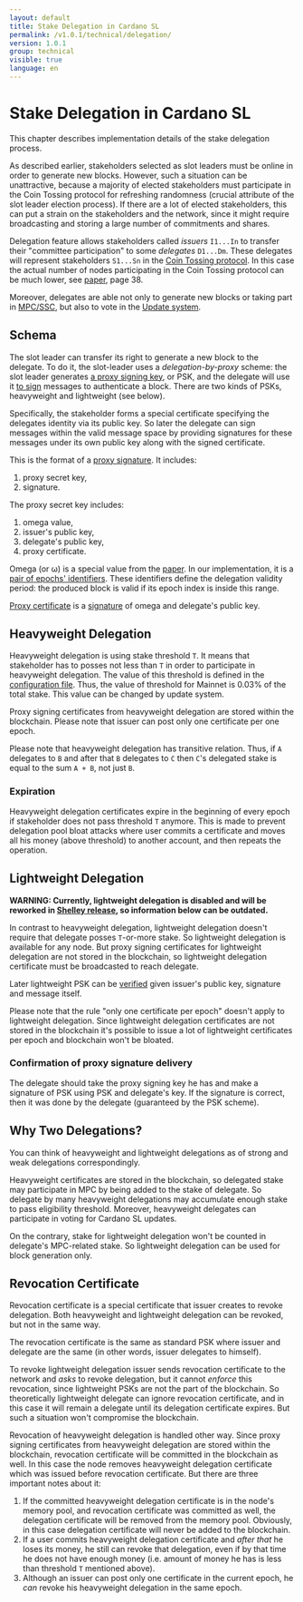 ```yaml
---
layout: default
title: Stake Delegation in Cardano SL
permalink: /v1.0.1/technical/delegation/
version: 1.0.1
group: technical
visible: true
language: en
---
```

<!-- Reviewed at c23493d7a33a82d559d5bd9d289486795cf6592f -->

# Stake Delegation in Cardano SL

This chapter describes implementation details of the stake delegation process.

As described earlier, stakeholders selected as slot leaders must be online in
order to generate new blocks. However, such a situation can be unattractive,
because a majority of elected stakeholders must participate in the Coin Tossing
protocol for refreshing randomness (crucial attribute of the slot leader
election process). If there are a lot of elected stakeholders, this can put a
strain on the stakeholders and the network, since it might require broadcasting
and storing a large number of commitments and shares.

Delegation feature allows stakeholders called _issuers_ `I1...In` to transfer their
"committee participation" to some _delegates_ `D1...Dm`. These delegates will represent
stakeholders `S1...Sn` in the [Coin Tossing protocol](https://github.com/input-output-hk/cardano-sl/blob/4bd49d6b852e778c52c60a384a47681acec02d22/src/Pos/Ssc/GodTossing.hs). In this case the actual
number of nodes participating in the Coin Tossing protocol can be much lower,
see [paper](/glossary/#paper), page 38.

Moreover, delegates are able not only to generate new blocks or taking part in [MPC/SSC](/technical/leader-selection/#follow-the-satoshi), but also to vote in the [Update system](/cardano/update-mechanism/).

## Schema

The slot leader can transfer its right to generate a new block to the delegate. To do
it, the slot-leader uses a *delegation-by-proxy* scheme: the slot leader generates [a proxy
signing key](https://github.com/input-output-hk/cardano-sl/blob/4378a616654ff47faf828ef51ab2f455fa53d3a3/core/Pos/Crypto/SignTag.hs#L33), or PSK, and the delegate will use it [to
sign](https://github.com/input-output-hk/cardano-sl/blob/ed6db6c8a44489e2919cd0e01582f638f4ad9b72/src/Pos/Delegation/Listeners.hs#L65)
messages to authenticate a block. There are two kinds of PSKs, heavyweight and
lightweight (see below).

Specifically, the stakeholder forms a special certificate specifying the delegates
identity via its public key. So later the delegate can sign messages within the
valid message space by providing signatures for these messages under its own
public key along with the signed certificate.

This is the format of a [proxy
signature](https://github.com/input-output-hk/cardano-sl/blob/d01d392d49db8a25e17749173ec9bce057911191/core/Pos/Crypto/Signing.hs#L256).
It includes:

1.  proxy secret key,
2.  signature.

The proxy secret key includes:

1.  omega value,
2.  issuer's public key,
3.  delegate's public key,
4.  proxy certificate.

Omega (or ω) is a special value from the [paper](/glossary/#paper). In our
implementation, it is a [pair of epochs'
identifiers](https://github.com/input-output-hk/cardano-sl/blob/f374a970dadef0fe62cf69e8b9a6b8cc606b5c7d/core/Pos/Core/Types.hs#L235). These identifiers define the delegation validity period: the produced block is
valid if its epoch index is inside this range.

[Proxy certificate](https://github.com/input-output-hk/cardano-sl/blob/d01d392d49db8a25e17749173ec9bce057911191/core/Pos/Crypto/Signing.hs#L209)
is a [signature](https://github.com/input-output-hk/cardano-crypto/blob/84f8c358463bbf6bb09168aac5ad990faa9d310a/src/Cardano/Crypto/Wallet.hs#L74)
of omega and delegate's public key.

## Heavyweight Delegation

Heavyweight delegation is using stake threshold `T`. It means that stakeholder
has to posses not less than `T` in order to participate in heavyweight
delegation. The value of this threshold is defined in the [configuration file](https://github.com/input-output-hk/cardano-sl/blob/42f413b65eeacb59d0b439d04073edcc5adc2656/lib/configuration.yaml#L224). Thus, the value of threshold for Mainnet is 0.03% of
the total stake. This value can be changed by update system.

Proxy signing certificates from heavyweight delegation are stored within the blockchain.
Please note that issuer can post only one certificate per one epoch.

Please note that heavyweight delegation has transitive relation. Thus, if `A` delegates to `B`
and after that `B` delegates to `C` then `C`'s delegated stake is equal to the sum `A + B`, not
just `B`.

### Expiration

Heavyweight delegation certificates expire in the beginning of every epoch if
stakeholder does not pass threshold `T` anymore. This is made to prevent delegation
pool bloat attacks where user commits a certificate and moves all his money (above threshold)
to another account, and then repeats the operation.

## Lightweight Delegation

**WARNING: Currently, lightweight delegation is disabled and will be reworked in [Shelley release](https://cardanoroadmap.com/),
so information below can be outdated.**

In contrast to heavyweight delegation, lightweight delegation doesn't require
that delegate posses `T`-or-more stake. So lightweight delegation is available
for any node. But proxy signing certificates for lightweight delegation are not
stored in the blockchain, so lightweight delegation certificate must be broadcasted
to reach delegate.

Later lightweight PSK can be
[verified](https://github.com/input-output-hk/cardano-sl/blob/42f413b65eeacb59d0b439d04073edcc5adc2656/lib/src/Pos/Delegation/Logic/Mempool.hs#L309)
given issuer's public key, signature and message itself.

Please note that the rule "only one certificate per epoch" doesn't apply to lightweight delegation.
Since lightweight delegation certificates are not stored in the blockchain it's possible to issue
a lot of lightweight certificates per epoch and blockchain won't be bloated.

### Confirmation of proxy signature delivery

The delegate should take the proxy signing key he has and make a signature of PSK using
PSK and delegate's key. If the signature is correct, then it was done by the delegate
(guaranteed by the PSK scheme).

## Why Two Delegations?

You can think of heavyweight and lightweight delegations as of strong and weak delegations correspondingly.

Heavyweight certificates are stored in the blockchain, so delegated stake may participate in MPC
by being added to the stake of delegate. So delegate by many heavyweight delegations may accumulate
enough stake to pass eligibility threshold. Moreover, heavyweight delegates can participate in voting
for Cardano SL updates.

On the contrary, stake for lightweight delegation won't be counted in delegate's MPC-related stake. So
lightweight delegation can be used for block generation only.

## Revocation Certificate

Revocation certificate is a special certificate that issuer creates to revoke delegation.
Both heavyweight and lightweight delegation can be revoked, but not in the same way.

The revocation certificate is the same as standard PSK where issuer and delegate are the same
(in other words, issuer delegates to himself).

To revoke lightweight delegation issuer sends revocation certificate to the network and
_asks_ to revoke delegation, but it cannot _enforce_ this revocation, since lightweight PSKs
are not the part of the blockchain. So theoretically lightweight delegate can ignore revocation
certificate, and in this case it will remain a delegate until its delegation certificate expires.
But such a situation won't compromise the blockchain.

Revocation of heavyweight delegation is handled other way. Since proxy signing certificates
from heavyweight delegation are stored within the blockchain, revocation certificate will be
committed in the blockchain as well. In this case the node removes heavyweight delegation
certificate which was issued before revocation certificate. But there are three important notes
about it:

1.  If the committed heavyweight delegation certificate is in the node's memory pool, and revocation
    certificate was committed as well, the delegation certificate will be removed from the memory pool.
    Obviously, in this case delegation certificate will never be added to the blockchain.
2.  If a user commits heavyweight delegation certificate and _after that_ he loses its money, he still
    can revoke that delegation, even if by that time he does not have enough money (i.e. amount of money
    he has is less than threshold `T` mentioned above).
3.  Although an issuer can post only one certificate in the current epoch, he _can_ revoke his heavyweight
    delegation in the same epoch.
